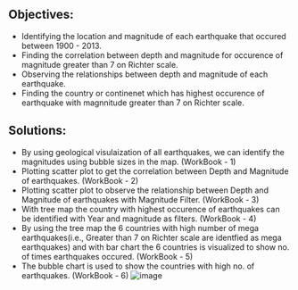 ## Objectives:
  * Identifying the location and magnitude of each earthquake that occured between 1900 - 2013.
  * Finding the correlation between depth and magnitude for occurence of magnitude greater than 7 on Richter scale.
  * Observing the relationships between depth and magnitude of each earthquake.
  * Finding the country or continenet which has highest occurence of earthquake with magnnitude greater than 7 on Richter scale.
## Solutions:
  * By using geological visulaization of all earthquakes, we can identify the magnitudes using bubble sizes in the map. (WorkBook - 1)
  * Plotting scatter plot to get the correlation between Depth and Magnitude of earthquakes. (WorkBook - 2)
  * Plotting scatter plot to observe the relationship between Depth and Magnitude of earthquakes with Magnitude Filter. (WorkBook - 3)
  * With tree map the country with highest occurence of earthquakes can be identified with Year and magnitude as filters. (WorkBook - 4)
  * By using the tree map the 6 countries with high number of mega earthquakes(i.e., Greater than 7 on Richter scale are identfied as mega earthquakes) and with bar chart the 6 countries is visualized to show no. of times earthquakes occured. (WorkBook - 5)
  * The bubble chart is used to show the countries with high no. of earthquakes. (WorkBook - 6)
![image](https://github.com/shridhar1504/Tableau-Visualization-Viz.-Project-/assets/113985416/02bfd520-6b11-48ab-bb02-d6615d3b8e24)
 
